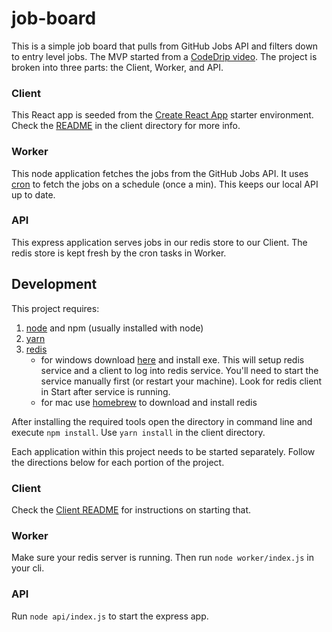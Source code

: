 # job-board
This is a simple job board that pulls from GitHub Jobs API and filters down to entry level jobs. The MVP started from a [CodeDrip video](https://youtu.be/BPJSmlTMsQ4). The project is broken into three parts: the Client, Worker, and API.
### Client
This React app is seeded from the [Create React App](https://reactjs.org/docs/create-a-new-react-app.html#create-react-app) starter environment. Check the [README](/client/README.md) in the client directory for more info.
### Worker
This node application fetches the jobs from the GitHub Jobs API. It uses [cron](https://www.npmjs.com/package/cron) to fetch the jobs on a schedule (once a min). This keeps our local API up to date.
### API
This express application serves jobs in our redis store to our Client. The redis store is kept fresh by the cron tasks in Worker.
## Development
This project requires:
1. [node](https://nodejs.org/en/) and npm (usually installed with node)
2. [yarn](https://yarnpkg.com/lang/en/)
3. [redis](https://redis.io/)
    - for windows download [here](https://github.com/rgl/redis/downloads) and install exe. This will setup redis service and a client to log into redis service. You'll need to start the service manually first (or restart your machine). Look for redis client in Start after service is running.
    - for mac use [homebrew](https://brew.sh/) to download and install redis

After installing the required tools open the directory in command line and execute `npm install`. Use `yarn install` in the client directory.

Each application within this project needs to be started separately. Follow the directions below for each portion of the project.
### Client
Check the [Client README](/client/README.md) for instructions on starting that.
### Worker
Make sure your redis server is running. Then run `node worker/index.js` in your cli.
### API
Run `node api/index.js` to start the express app.
